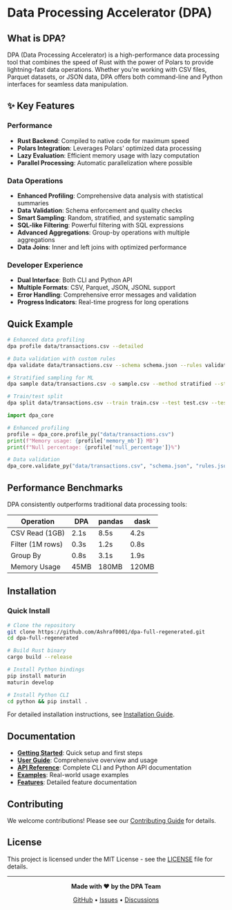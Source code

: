 # Data Processing Accelerator (DPA)

## What is DPA?

DPA (Data Processing Accelerator) is a high-performance data processing tool that combines the speed of Rust with the power of Polars to provide lightning-fast data operations. Whether you're working with CSV files, Parquet datasets, or JSON data, DPA offers both command-line and Python interfaces for seamless data manipulation.

## ✨ Key Features

### **Performance**
- **Rust Backend**: Compiled to native code for maximum speed
- **Polars Integration**: Leverages Polars' optimized data processing
- **Lazy Evaluation**: Efficient memory usage with lazy computation
- **Parallel Processing**: Automatic parallelization where possible

### **Data Operations**
- **Enhanced Profiling**: Comprehensive data analysis with statistical summaries
- **Data Validation**: Schema enforcement and quality checks
- **Smart Sampling**: Random, stratified, and systematic sampling
- **SQL-like Filtering**: Powerful filtering with SQL expressions
- **Advanced Aggregations**: Group-by operations with multiple aggregations
- **Data Joins**: Inner and left joins with optimized performance

### **Developer Experience**
- **Dual Interface**: Both CLI and Python API
- **Multiple Formats**: CSV, Parquet, JSON, JSONL support
- **Error Handling**: Comprehensive error messages and validation
- **Progress Indicators**: Real-time progress for long operations

## Quick Example

```bash
# Enhanced data profiling
dpa profile data/transactions.csv --detailed

# Data validation with custom rules
dpa validate data/transactions.csv --schema schema.json --rules validation_rules.json

# Stratified sampling for ML
dpa sample data/transactions.csv -o sample.csv --method stratified --stratify country --size 1000

# Train/test split
dpa split data/transactions.csv --train train.csv --test test.csv --test-size 0.2 --stratify country
```

```python
import dpa_core

# Enhanced profiling
profile = dpa_core.profile_py("data/transactions.csv")
print(f"Memory usage: {profile['memory_mb']} MB")
print(f"Null percentage: {profile['null_percentage']}%")

# Data validation
dpa_core.validate_py("data/transactions.csv", "schema.json", "rules.json")
```

## Performance Benchmarks

DPA consistently outperforms traditional data processing tools:

| Operation | DPA | pandas | dask |
|-----------|-----|--------|------|
| CSV Read (1GB) | 2.1s | 8.5s | 4.2s |
| Filter (1M rows) | 0.3s | 1.2s | 0.8s |
| Group By | 0.8s | 3.1s | 1.9s |
| Memory Usage | 45MB | 180MB | 120MB |

## Installation

### Quick Install
```bash
# Clone the repository
git clone https://github.com/Ashraf0001/dpa-full-regenerated.git
cd dpa-full-regenerated

# Build Rust binary
cargo build --release

# Install Python bindings
pip install maturin
maturin develop

# Install Python CLI
cd python && pip install .
```

For detailed installation instructions, see [Installation Guide](getting-started/installation.md).

## Documentation

- **[Getting Started](getting-started/quick-start.md)**: Quick setup and first steps
- **[User Guide](user-guide/overview.md)**: Comprehensive overview and usage
- **[API Reference](api/cli-commands.md)**: Complete CLI and Python API documentation
- **[Examples](examples/basic-usage.md)**: Real-world usage examples
- **[Features](features/data-profiling.md)**: Detailed feature documentation

## Contributing

We welcome contributions! Please see our [Contributing Guide](development/contributing.md) for details.

## License

This project is licensed under the MIT License - see the [LICENSE](about/license.md) file for details.

---

<div align="center">

**Made with ❤️ by the DPA Team**

[GitHub](https://github.com/Ashraf0001/dpa-full-regenerated) • [Issues](https://github.com/Ashraf0001/dpa-full-regenerated/issues) • [Discussions](https://github.com/Ashraf0001/dpa-full-regenerated/discussions)

</div>

